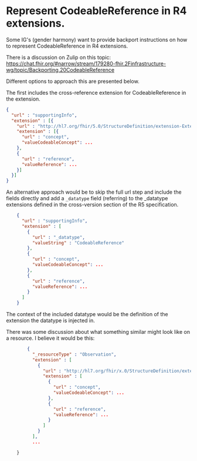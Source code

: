 # Represent CodeableReference in R4 extensions.

Some IG's (gender harmony) want to provide backport instructions on how to represent CodeableReference in R4 extensions.

There is a discussion on Zulip on this topic: https://chat.fhir.org/#narrow/stream/179280-fhir.2Finfrastructure-wg/topic/Backporting.20CodeableReference

Different options to approach this are presented below.

The first includes the cross-reference extension for CodeableReference in the extension.

```json
{
  "url" : "supportingInfo",
  "extension" : [{
    "url" : "http://hl7.org/fhir/5.0/StructureDefinition/extension-Extension.valueCodeableReference",
    "extension" : [{
      "url" : "concept",
      "valueCodeableConcept": ...
    },
    {
      "url" : "reference",
      "valueReference": ...
    }]
  }]
}
```

An alternative approach would be to skip the full url step and include the fields directly and add a `_datatype` field (referring) to the _datatype extensions defined in the cross-version section of the R5 specification.

```json
    {
      "url" : "supportingInfo",
      "extension" : [
        {
          "url" : "_datatype",
          "valueString" : "CodeableReference"
        },
        {
          "url" : "concept",
          "valueCodeableConcept": ...
        },
        {
          "url" : "reference",
          "valueReference": ...
        }
      ]
    }
```
The context of the included datatype would be the definition of the extension the datatype is injected in.

There was some discussion about what something similar might look like on a resource. I believe it would be this:

```json
        {
          "_resourceType" : "Observation",
          "extension" : [
            {
              "url" : "http://hl7.org/fhir/x.0/StructureDefinition/extension-Observation.valueCodeableReference",
              "extension" : [
                {
                  "url" : "concept",
                  "valueCodeableConcept": ...
                },
                {
                  "url" : "reference",
                  "valueReference": ...
                }
              ]
            }
          ],
          ...
```
        }
